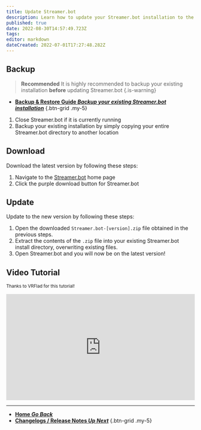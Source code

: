 ```yaml
---
title: Update Streamer.bot
description: Learn how to update your Streamer.bot installation to the latest version
published: true
date: 2022-08-30T14:57:49.723Z
tags: 
editor: markdown
dateCreated: 2022-07-01T17:27:48.282Z
---
```


## Backup

> **Recommended**
It is highly recommended to backup your existing installation **before** updating Streamer.bot
{.is-warning}

- [<i class="mdi mdi-backup-restore primary--text"></i> **Backup & Restore Guide *Backup your existing Streamer.bot installation***](/en/Backup)
{.btn-grid .my-5}

1. Close Streamer.bot if it is currently running
2. Backup your existing installation by simply copying your entire Streamer.bot directory to another location

## Download
Download the latest version by following these steps:

1. Navigate to the [Streamer.bot](https://streamer.bot) home page
2. Click the purple download button for Streamer.bot

## Update
Update to the new version by following these steps:

1. Open the downloaded `Streamer.bot-[version].zip` file obtained in the previous steps.
2. Extract the contents of the `.zip` file into your existing Streamer.bot install directory, overwriting existing files.
3. Open Streamer.bot and you will now be on the latest version!

## Video Tutorial
<small>Thanks to VRFlad for this tutorial!</small>

<div class=“iframe-container”><iframe src="https://www.youtube.com/embed/DmzVuyAXefI" title="YouTube video player" frameborder="0" allow="accelerometer; autoplay; clipboard-write; encrypted-media; gyroscope; picture-in-picture; fullscreen" allow fullscreen style="border: none; max-width: 100%; width: 100%; aspect-ratio: 16/9;"></iframe></div>

***

- [<i class="mdi mdi-chevron-left"></i>**Home *Go Back***](/en/home)
- [<i class="mdi mdi-fire primary--text"></i>**Changelogs / Release Notes *Up Next***](/en/Changelogs)
{.btn-grid .my-5}